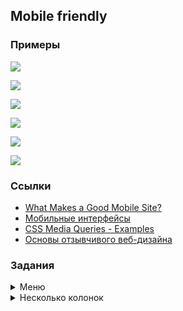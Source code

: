 ## Mobile friendly

### Примеры

![](http://blog.mokoron.com/wp-content/uploads/2013/05/Mobile_Website.jpg)

![](https://st.work.ua/i/old_news/mobile_version/mobile_version.jpg)

![](https://blog-assets.hootsuite.com/wp-content/uploads/2015/05/xad_9bdzsyqueibo4ez6nwnzurqmex9cyrgdytscu9q9bicagcilpxvzkdbtmjozmpthksno5hqwse_pkblk5owtd5s1dxh45f53gumars9oeo1z2ukdjid-srwbojplbqrvq0i.png)

![](http://www.blarneystone.com/wp-content/uploads/2014/09/mobile_nonmobile.jpg)

![](https://habrastorage.org/files/e1c/f31/01d/e1cf3101deca428d9bc56cf6226a5b05.png)

![](https://habrastorage.org/files/742/318/ae1/742318ae1955496dbe4a75c577185981.png)

### Ссылки

- [What Makes a Good Mobile Site?](https://developers.google.com/web/fundamentals/design-and-ux/principles/)
- [Мобильные интерфейсы](https://professorweb.ru/my/css/css_theory/level1/1_5.php)
- [CSS Media Queries - Examples](https://www.w3schools.com/css/css3_mediaqueries_ex.asp)
- [Основы отзывчивого веб-дизайна](https://developers.google.com/web/fundamentals/design-and-ux/responsive/?hl=ru)

### Задания

<details><summary>Меню</summary>

[Сделай адаптивное меню](https://jsfiddle.net/j5q83ozn/24/show)

Заготовка:

```html
<h2>Responsive navigation menu</h2>
<p>Изменяйте размер окна браузера, чтобы заметить эффект: когда экран меньше 600px, навигационное меню будет отображаться вертикально, а не горизонтально</p>

<div class="topnav">
  <a href="#">Link</a>
  <a href="#">Link</a>
  <a href="#">Link</a>
</div>
```

</details>

<details><summary>Несколько колонок</summary>

[Сделай адаптивный многоколоночный макет](https://jsfiddle.net/qwsj472d/show)

Заготовка:

```html
<h2>Responsive Four Column Layout</h2>
<p><strong>Resize the browser window to see the responsive effect.</strong> On screens that are 992px wide or less, the columns will resize from four columns to two columns. On screens that are 600px wide or less, the columns will stack on top of each other instead of next to eachother.</p>

<div class="row">
  <div class="column" style="background-color:#aaa;">
    <h2>Column 1</h2>
    <p>Some text..</p>
  </div>
  <div class="column" style="background-color:#bbb;">
    <h2>Column 2</h2>
    <p>Some text..</p>
  </div>
  <div class="column" style="background-color:#ccc;">
    <h2>Column 3</h2>
    <p>Some text..</p>
  </div>
  <div class="column" style="background-color:#ddd;">
    <h2>Column 4</h2>
    <p>Some text..</p>
  </div>
</div>
```

</details>
